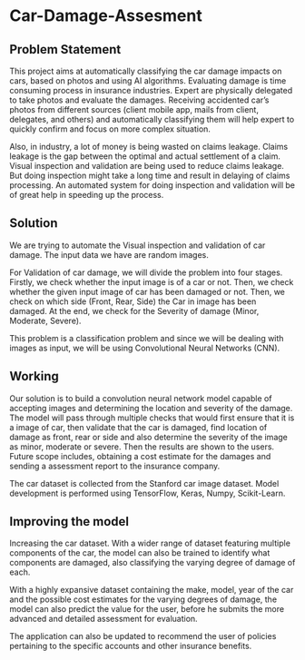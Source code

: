 # Car-Damage-Assesment

## Problem Statement

This project aims at automatically classifying the car damage impacts on cars, based on photos and using AI algorithms. Evaluating damage is time consuming process in insurance industries. Expert are physically delegated to take photos and evaluate the damages. Receiving accidented car’s photos from different sources (client mobile app, mails from client, delegates, and others) and automatically classifying them will help expert to quickly confirm and focus on more complex situation.

Also, in industry, a lot of money is being wasted on claims leakage. Claims leakage is the gap between the optimal and actual settlement of a claim. Visual inspection and validation are being used to reduce claims leakage. But doing inspection might take a long time and result in delaying of claims processing. An automated system for doing inspection and validation will be of great help in speeding up the process.

## Solution

We are trying to automate the Visual inspection and validation of car damage. The input data we have are random images.

For Validation of car damage, we will divide the problem into four stages. Firstly, we check whether the input image is of a car or not. Then, we check whether the given input image of car has been damaged or not. Then, we check on which side (Front, Rear, Side) the Car in image has been damaged. At the end, we check for the Severity of damage (Minor, Moderate, Severe).

This problem is a classification problem and since we will be dealing with images as input, we will be using Convolutional Neural Networks (CNN).

## Working

Our solution is to build a convolution neural network model capable of accepting images and determining the location and severity of the damage. The model will pass through multiple checks that would first ensure that it is a image of car, then validate that the car is damaged, find location of damage as front, rear or side and also determine the severity of the image as minor, moderate or severe. Then the results are shown to the users. Future scope includes, obtaining a cost estimate for the damages and sending a assessment report to the insurance company.

The car dataset is collected from the Stanford car image dataset. Model development is performed using TensorFlow, Keras, Numpy, Scikit-Learn.

## Improving the model

Increasing the car dataset. With a wider range of dataset featuring multiple components of the car, the model can also be trained to identify what components are damaged, also classifying the varying degree of damage of each.

With a highly expansive dataset containing the make, model, year of the car and the possible cost estimates for the varying degrees of damage, the model can also predict the value for the user, before he submits the more advanced and detailed assessment for evaluation.

The application can also be updated to recommend the user of policies pertaining to the specific accounts and other insurance benefits.




